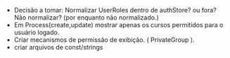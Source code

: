 - Decisão a tomar: Normalizar UserRoles dentro de authStore? ou fora? Não normalizar? (por enquanto não normalizado.)
- Em Process(create,update) mostrar apenas os cursos permitidos para o usuário logado.
- Criar mecanismos de permissão de exibição. ( PrivateGroup ).
- criar arquivos de const/strings
